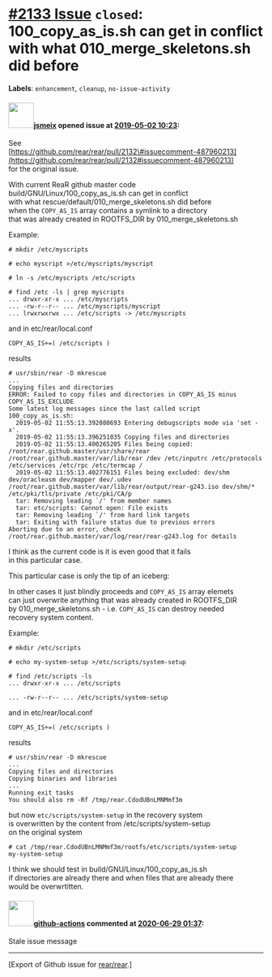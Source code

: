 [\#2133 Issue](https://github.com/rear/rear/issues/2133) `closed`: 100\_copy\_as\_is.sh can get in conflict with what 010\_merge\_skeletons.sh did before
=========================================================================================================================================================

**Labels**: `enhancement`, `cleanup`, `no-issue-activity`

#### <img src="https://avatars.githubusercontent.com/u/1788608?u=925fc54e2ce01551392622446ece427f51e2f0ce&v=4" width="50">[jsmeix](https://github.com/jsmeix) opened issue at [2019-05-02 10:23](https://github.com/rear/rear/issues/2133):

See  
[https://github.com/rear/rear/pull/2132\#issuecomment-487960213](https://github.com/rear/rear/pull/2132#issuecomment-487960213)  
for the original issue.

With current ReaR github master code  
build/GNU/Linux/100\_copy\_as\_is.sh can get in conflict  
with what rescue/default/010\_merge\_skeletons.sh did before  
when the `COPY_AS_IS` array contains a symlink to a directory  
that was already created in ROOTFS\_DIR by 010\_merge\_skeletons.sh

Example:

    # mkdir /etc/myscripts

    # echo myscript >/etc/myscripts/myscript

    # ln -s /etc/myscripts /etc/scripts

    # find /etc -ls | grep myscripts
    ... drwxr-xr-x ... /etc/myscripts
    ... -rw-r--r-- ... /etc/myscripts/myscript
    ... lrwxrwxrwx ... /etc/scripts -> /etc/myscripts

and in etc/rear/local.conf

    COPY_AS_IS+=( /etc/scripts )

results

    # usr/sbin/rear -D mkrescue
    ...
    Copying files and directories
    ERROR: Failed to copy files and directories in COPY_AS_IS minus COPY_AS_IS_EXCLUDE
    Some latest log messages since the last called script 100_copy_as_is.sh:
      2019-05-02 11:55:13.392080693 Entering debugscripts mode via 'set -x'.
      2019-05-02 11:55:13.396251035 Copying files and directories
      2019-05-02 11:55:13.400265205 Files being copied: /root/rear.github.master/usr/share/rear /root/rear.github.master/var/lib/rear /dev /etc/inputrc /etc/protocols /etc/services /etc/rpc /etc/termcap /
      2019-05-02 11:55:13.402776151 Files being excluded: dev/shm dev/oracleasm dev/mapper dev/.udev /root/rear.github.master/var/lib/rear/output/rear-g243.iso dev/shm/* /etc/pki/tls/private /etc/pki/CA/p
      tar: Removing leading `/' from member names
      tar: etc/scripts: Cannot open: File exists
      tar: Removing leading `/' from hard link targets
      tar: Exiting with failure status due to previous errors
    Aborting due to an error, check /root/rear.github.master/var/log/rear/rear-g243.log for details

I think as the current code is it is even good that it fails  
in this particular case.

This particular case is only the tip of an iceberg:

In other cases it just blindly proceeds and `COPY_AS_IS` array elemets  
can just overwrite anything that was already created in ROOTFS\_DIR  
by 010\_merge\_skeletons.sh - i.e. `COPY_AS_IS` can destroy needed  
recovery system content.

Example:

    # mkdir /etc/scripts

    # echo my-system-setup >/etc/scripts/system-setup

    # find /etc/scripts -ls
    ... drwxr-xr-x ... /etc/scripts

    ... -rw-r--r-- ... /etc/scripts/system-setup

and in etc/rear/local.conf

    COPY_AS_IS+=( /etc/scripts )

results

    # usr/sbin/rear -D mkrescue
    ...
    Copying files and directories
    Copying binaries and libraries
    ...
    Running exit tasks
    You should also rm -Rf /tmp/rear.CdodUBnLMNMmf3m

but now `etc/scripts/system-setup` in the recovery system  
is overwritten by the content from /etc/scripts/system-setup  
on the original system

    # cat /tmp/rear.CdodUBnLMNMmf3m/rootfs/etc/scripts/system-setup
    my-system-setup

I think we should test in build/GNU/Linux/100\_copy\_as\_is.sh  
if directories are already there and when files that are already there  
would be overwrtitten.

#### <img src="https://avatars.githubusercontent.com/in/15368?v=4" width="50">[github-actions](https://github.com/apps/github-actions) commented at [2020-06-29 01:37](https://github.com/rear/rear/issues/2133#issuecomment-650857797):

Stale issue message

------------------------------------------------------------------------

\[Export of Github issue for
[rear/rear](https://github.com/rear/rear).\]
